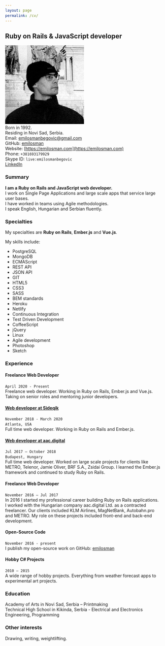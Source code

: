 ```yaml
---
layout: page
permalink: /cv/
---
```


## Ruby on Rails & JavaScript developer
![profile picture](/assets/images/profile.jpg)  
Born in 1992.  
Residing in Novi Sad, Serbia.  
Email: [emilosmanbegovic@gmail.com](mailto:emilosmanbegovic@gmail.com)  
GitHub: [emilosman](https://www.github.com/emilosman)  
Website: [https://emilosman.com](https://emilosman.com)  
Phone: `+381693179929`  
Skype ID: `live:emilosmanbegovic`  
[LinkedIn](https://www.linkedin.com/in/emil-osmanbegovi%C4%87-357579123/)

### Summary
__I am a Ruby on Rails and JavaScript web developer.__  
I work on Single Page Applications and large scale apps that service large user bases.  
I have worked in teams using Agile methodologies.  
I speak English, Hungarian and Serbian fluently.

### Specialties
My specialties are **Ruby on Rails**, **Ember.js** and **Vue.js**.

My skills include:
- PostgreSQL
- MongoDB
- ECMAScript
- REST API
- JSON API
- GIT
- HTML5
- CSS3
- SASS
- BEM standards
- Heroku
- Netlify
- Continuous Integration
- Test Driven Development
- CoffeeScript
- jQuery
- Linux
- Agile development
- Photoshop
- Sketch

### Experience

#### Freelance Web Developer
`April 2020 - Present`  
Freelance web developer. Working in Ruby on Rails, Ember.js and Vue.js.  
Taking on senior roles and mentoring junior developers.

#### [Web developer at Sideqik](https://www.sideqik.com/)
`November 2018 - March 2020`  
`Atlanta, USA`  
Full time web developer. Working in Ruby on Rails and Ember.js.

#### [Web developer at aac.digital](http://aac.digital/)
`Jul 2017 – October 2018`  
`Budapest, Hungary`  
Full time web developer. Worked on large scale projects for clients like METRO, Telenor,  Jamie Oliver, BRF S.A., Zsidai Group.
I learned the Ember.js framework and continued to study Ruby on Rails.

#### Freelance Web Developer
`November 2016 – Jul 2017`  
In 2016 I started my professional career building Ruby on Rails applications.
I worked with the Hungarian company aac.digital Ltd. as a contracted freelancer. Our clients included KLM Airlines, MagNetBank, Autobahn.pro and METRO. My role on these projects included front-end and back-end development.

#### Open-Source Code
`November 2016 - present`  
I publish my open-source work on GitHub:
[emilosman](https://www.github.com/emilosman)

#### Hobby C# Projects
`2010 – 2015`  
A wide range of hobby projects. Everything from weather forecast apps to experimental art projects.

### Education
Academy of Arts in Novi Sad, Serbia – Printmaking  
Technical High School in Kikinda, Serbia - Electrical and Electronics Engineering, Programming

### Other interests
Drawing, writing, weightlifting.
